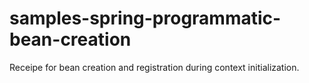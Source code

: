 samples-spring-programmatic-bean-creation
=========================================

Receipe for bean creation and registration during context initialization.
